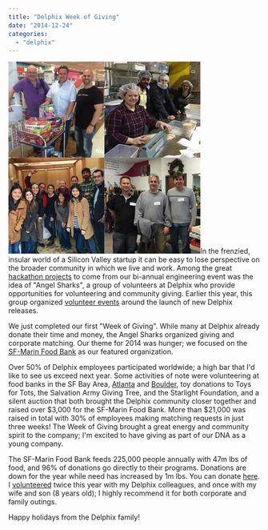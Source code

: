```yaml
---
title: "Delphix Week of Giving"
date: "2014-12-24"
categories: 
  - "delphix"
---
```


[![](images/delphix_wog.jpg "delphix_wog")](http://ahl.dtrace.org/wp-content/uploads/2014/12/delphix_wog.jpg)In the frenzied, insular world of a Silicon Valley startup it can be easy to lose perspective on the broader community in which we live and work. Among the great [hackathon projects](http://blog.delphix.com/eschrock/2013/enterprise-software-hackathons/) to come from our bi-annual engineering event was the idea of "Angel Sharks", a group of volunteers at Delphix who provide opportunities for volunteering and community giving. Earlier this year, this group organized [volunteer events](https://twitter.com/ahl/status/500524627550945281) around the launch of new Delphix releases.

We just completed our first "Week of Giving". While many at Delphix already donate their time and money, the Angel Sharks organized giving and corporate matching. Our theme for 2014 was hunger; we focused on the [SF-Marin Food Bank](http://www.sfmfoodbank.org) as our featured organization.

Over 50% of Delphix employees participated worldwide; a high bar that I'd like to see us exceed next year. Some activities of note were volunteering at food banks in the SF Bay Area, [Atlanta](http://nfcchelp.org) and [Boulder](http://communityfoodshare.org), toy donations to Toys for Tots, the Salvation Army Giving Tree, and the Starlight Foundation, and a silent auction that both brought the Delphix community closer together and raised over $3,000 for the SF-Marin Food Bank. More than $21,000 was raised in total with 30% of employees making matching requests in just three weeks! The Week of Giving brought a great energy and community spirit to the company; I'm excited to have giving as part of our DNA as a young company.

The SF-Marin Food Bank feeds 225,000 people annually with 47m lbs of food, and 96% of donations go directly to their programs. Donations are down for the year while need has increased by 1m lbs. You can donate [here](https://org2.salsalabs.com/o/5420/p/salsa/donation/common/public/?donate_page_KEY=447&track=header_button). I [volunteered](http://www.sfmfoodbank.org/volunteer) twice this year with my Delphix colleagues, and once with my wife and son (8 years old); I highly recommend it for both corporate and family outings.

Happy holidays from the Delphix family!
